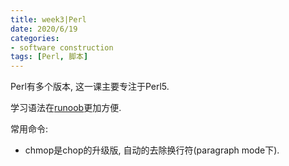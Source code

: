 ```yaml
---
title: week3|Perl
date: 2020/6/19
categories: 
- software construction
tags: [Perl, 脚本]
---
```


Perl有多个版本, 这一课主要专注于Perl5. 
<!-- more -->

学习语法在[runoob](https://www.runoob.com/perl/perl-tutorial.html)更加方便.

常用命令:
- chmop是chop的升级版, 自动的去除换行符(paragraph mode下). 